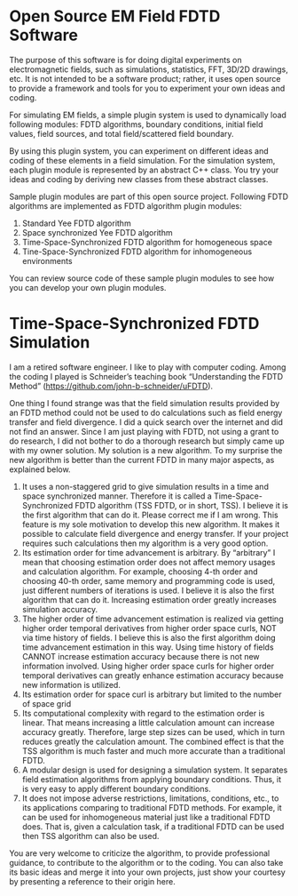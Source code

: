 # Open Source EM Field FDTD Software
The purpose of this software is for doing digital experiments on electromagnetic fields, such as simulations, statistics, FFT, 3D/2D drawings, etc.  It is not intended to be a software product; rather, it uses open source to provide a framework and tools for you to experiment your own ideas and coding.

For simulating EM fields, a simple plugin system is used to dynamically load following modules: FDTD algorithms, boundary conditions, initial field values, field sources, and total field/scattered field boundary.

By using this plugin system, you can experiment on different ideas and coding of these elements in a field simulation.
For the simulation system, each plugin module is represented by an abstract C++ class. You try your ideas and coding by deriving new classes from these abstract classes.

Sample plugin modules are part of this open source project. 
Following FDTD algorithms are implemented as FDTD algorithm plugin modules:
1. Standard Yee FDTD algorithm
2. Space synchronized Yee FDTD algorithm
3. Time-Space-Synchronized FDTD algorithm for homogeneous space
4. Tine-Space-Synchronized FDTD algorithm for inhomogeneous environments

You can review source code of these sample plugin modules to see how you can develop your own plugin modules. 

# Time-Space-Synchronized FDTD Simulation
I am a retired software engineer. I like to play with computer coding. Among the coding I played is Schneider’s teaching book “Understanding the FDTD Method” (https://github.com/john-b-schneider/uFDTD).

One thing I found strange was that the field simulation results provided by an FDTD method could not be used to do calculations such as field energy transfer and field divergence. I did a quick search over the internet and did not find an answer. Since I am just playing with FDTD, not using a grant to do research, I did not bother to do a thorough research but simply came up with my owner solution. My solution is a new algorithm. To my surprise the new algorithm is better than the current FDTD in many major aspects, as explained below.
1.	It uses a non-staggered grid to give simulation results in a time and space synchronized manner. Therefore it is called a Time-Space-Synchronized FDTD algorithm (TSS FDTD, or in short, TSS). I believe it is the first algorithm that can do it. Please correct me if I am wrong. This feature is my sole motivation to develop this new algorithm. It makes it possible to calculate field divergence and energy transfer. If your project requires such calculations then my algorithm is a very good option.
2.	Its estimation order for time advancement is arbitrary. By “arbitrary” I mean that choosing estimation order does not affect memory usages and calculation algorithm. For example, choosing 4-th order and choosing 40-th order, same memory and programming code is used, just different numbers of iterations is used. I believe it is also the first algorithm that can do it. Increasing estimation order greatly increases simulation accuracy.
3.	The higher order of time advancement estimation is realized via getting higher order temporal derivatives from higher order space curls, NOT via time history of fields. I believe this is also the first algorithm doing time advancement estimation in this way. Using time history of fields CANNOT increase estimation accuracy because there is not new information involved. Using higher order space curls for higher order temporal derivatives can greatly enhance estimation accuracy because new information is utilized. 
4.	Its estimation order for space curl is arbitrary but limited to the number of space grid
5.	Its computational complexity with regard to the estimation order is linear. That means increasing a little calculation amount can increase accuracy greatly. Therefore, large step sizes can be used, which in turn reduces greatly the calculation amount. The combined effect is that the TSS algorithm is much faster and much more accurate than a traditional FDTD.
6.	A modular design is used for designing a simulation system. It separates field estimation algorithms from applying boundary conditions. Thus, it is very easy to apply different boundary conditions.
7.	It does not impose adverse restrictions, limitations, conditions, etc., to its applications comparing to traditional FDTD methods. For example, it can be used for inhomogeneous material just like a traditional FDTD does. That is, given a calculation task, if a traditional FDTD can be used then TSS algorithm can also be used.

You are very welcome to criticize the algorithm, to provide professional guidance, to contribute to the algorithm or to the coding. You can also take its basic ideas and merge it into your own projects, just show your courtesy by presenting a reference to their origin here.


